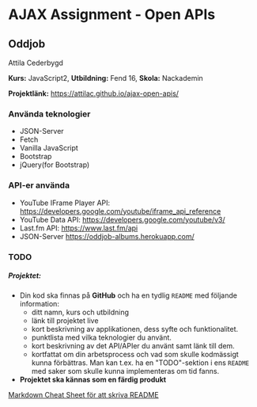 # AJAX Assignment - Open APIs

## Oddjob

Attila Cederbygd

**Kurs:** JavaScript2, **Utbildning:** Fend 16, **Skola:** Nackademin

**Projektlänk:** https://attilac.github.io/ajax-open-apis/

### Använda teknologier
* JSON-Server
* Fetch
* Vanilla JavaScript
* Bootstrap
* jQuery(for Bootstrap)


### API-er använda
* YouTube IFrame Player API: https://developers.google.com/youtube/iframe_api_reference
* YouTube Data API: https://developers.google.com/youtube/v3/
* Last.fm API: https://www.last.fm/api
* JSON-Server https://oddjob-albums.herokuapp.com/

### TODO

##### Projektet: 

* Din kod ska finnas på __GitHub__ och ha en tydlig `README` med följande information:
    - ditt namn, kurs och utbildning
    - länk till projektet live
    - kort beskrivning av applikationen, dess syfte och funktionalitet.
    - punktlista med vilka teknologier du använt.
    - kort beskrivning av det API/APIer du använt samt länk till dem.
    - kortfattat om din arbetsprocess och vad som skulle kodmässigt kunna förbättras. Man kan t.ex. ha en "TODO"-sektion i ens `README` med saker som skulle kunna implementeras om tid fanns.
* **Projektet ska kännas som en färdig produkt**



[Markdown Cheat Sheet för att skriva README](https://github.com/adam-p/markdown-here/wiki/Markdown-Cheatsheet)


